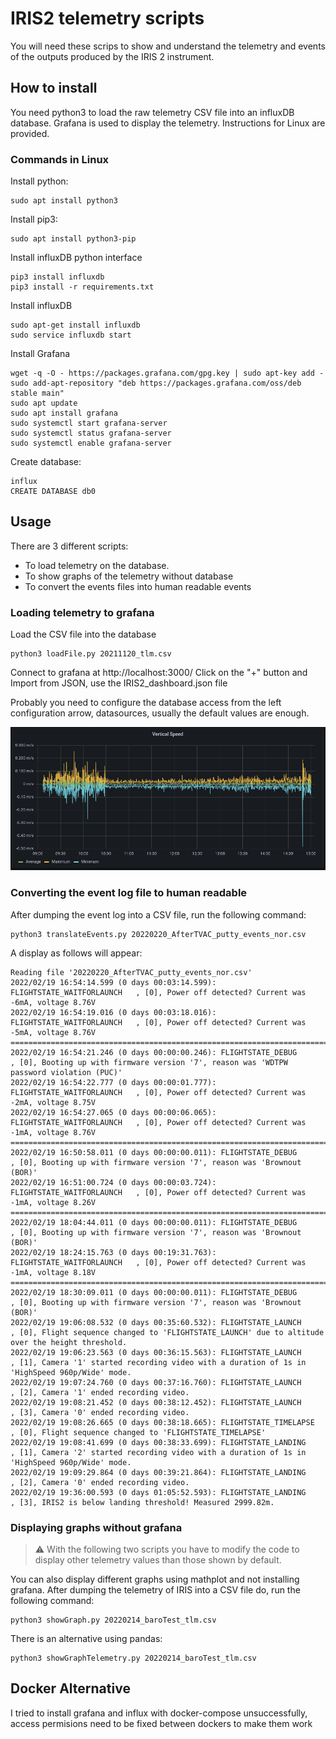 # IRIS2 telemetry scripts
You will need these scrips to show and understand the telemetry and events of the outputs produced by the IRIS 2 instrument.

## How to install
You need python3 to load the raw telemetry CSV file into an influxDB database. Grafana is used to display the telemetry. Instructions for Linux are provided.

### Commands in Linux
Install python:
```console
sudo apt install python3
```
Install pip3:
```console
sudo apt install python3-pip
```
Install influxDB python interface
```console
pip3 install influxdb
pip3 install -r requirements.txt
```
Install influxDB
```console
sudo apt-get install influxdb
sudo service influxdb start
```
Install Grafana
```console
wget -q -O - https://packages.grafana.com/gpg.key | sudo apt-key add -
sudo add-apt-repository "deb https://packages.grafana.com/oss/deb stable main"
sudo apt update
sudo apt install grafana
sudo systemctl start grafana-server
sudo systemctl status grafana-server
sudo systemctl enable grafana-server
```
Create database:
```console
influx
CREATE DATABASE db0
```

## Usage
There are 3 different scripts:
 * To load telemetry on the database.
 * To show graphs of the telemetry without database
 * To convert the events files into human readable events

### Loading telemetry to grafana
Load the CSV file into the database
```console
python3 loadFile.py 20211120_tlm.csv
```
Connect to grafana at http://localhost:3000/ Click on the "+" button and Import from JSON, use the IRIS2_dashboard.json file

Probably you need to configure the database access from the left configuration arrow, datasources, usually the default values are enough.

<div align="center">
<img src="../docs/IRIS2_telemetry.png" alt="Vertical Speed of IRIS2 in grafana" />
</div>

### Converting the event log file to human readable
After dumping the event log into a CSV file, run the following command:
```console
python3 translateEvents.py 20220220_AfterTVAC_putty_events_nor.csv
```
A display as follows will appear:
```
Reading file '20220220_AfterTVAC_putty_events_nor.csv'
2022/02/19 16:54:14.599 (0 days 00:03:14.599): FLIGHTSTATE_WAITFORLAUNCH   , [0], Power off detected? Current was -6mA, voltage 8.76V
2022/02/19 16:54:19.016 (0 days 00:03:18.016): FLIGHTSTATE_WAITFORLAUNCH   , [0], Power off detected? Current was -5mA, voltage 8.76V
================================================================================
2022/02/19 16:54:21.246 (0 days 00:00:00.246): FLIGHTSTATE_DEBUG           , [0], Booting up with firmware version '7', reason was 'WDTPW password violation (PUC)'
2022/02/19 16:54:22.777 (0 days 00:00:01.777): FLIGHTSTATE_WAITFORLAUNCH   , [0], Power off detected? Current was -2mA, voltage 8.75V
2022/02/19 16:54:27.065 (0 days 00:00:06.065): FLIGHTSTATE_WAITFORLAUNCH   , [0], Power off detected? Current was -1mA, voltage 8.76V
================================================================================
2022/02/19 16:50:58.011 (0 days 00:00:00.011): FLIGHTSTATE_DEBUG           , [0], Booting up with firmware version '7', reason was 'Brownout (BOR)'
2022/02/19 16:51:00.724 (0 days 00:00:03.724): FLIGHTSTATE_WAITFORLAUNCH   , [0], Power off detected? Current was -1mA, voltage 8.26V
================================================================================
2022/02/19 18:04:44.011 (0 days 00:00:00.011): FLIGHTSTATE_DEBUG           , [0], Booting up with firmware version '7', reason was 'Brownout (BOR)'
2022/02/19 18:24:15.763 (0 days 00:19:31.763): FLIGHTSTATE_WAITFORLAUNCH   , [0], Power off detected? Current was -1mA, voltage 8.18V
================================================================================
2022/02/19 18:30:09.011 (0 days 00:00:00.011): FLIGHTSTATE_DEBUG           , [0], Booting up with firmware version '7', reason was 'Brownout (BOR)'
2022/02/19 19:06:08.532 (0 days 00:35:60.532): FLIGHTSTATE_LAUNCH          , [0], Flight sequence changed to 'FLIGHTSTATE_LAUNCH' due to altitude over the height threshold.
2022/02/19 19:06:23.563 (0 days 00:36:15.563): FLIGHTSTATE_LAUNCH          , [1], Camera '1' started recording video with a duration of 1s in 'HighSpeed 960p/Wide' mode.
2022/02/19 19:07:24.760 (0 days 00:37:16.760): FLIGHTSTATE_LAUNCH          , [2], Camera '1' ended recording video.
2022/02/19 19:08:21.452 (0 days 00:38:12.452): FLIGHTSTATE_LAUNCH          , [3], Camera '0' ended recording video.
2022/02/19 19:08:26.665 (0 days 00:38:18.665): FLIGHTSTATE_TIMELAPSE       , [0], Flight sequence changed to 'FLIGHTSTATE_TIMELAPSE'
2022/02/19 19:08:41.699 (0 days 00:38:33.699): FLIGHTSTATE_LANDING         , [1], Camera '2' started recording video with a duration of 1s in 'HighSpeed 960p/Wide' mode.
2022/02/19 19:09:29.864 (0 days 00:39:21.864): FLIGHTSTATE_LANDING         , [2], Camera '0' ended recording video.
2022/02/19 19:36:00.593 (0 days 01:05:52.593): FLIGHTSTATE_LANDING         , [3], IRIS2 is below landing threshold! Measured 2999.82m.
```

### Displaying graphs without grafana
> :warning: With the following two scripts you have to modify the code to display other telemetry values than those shown by default.

You can also display different graphs using mathplot and not installing grafana. After dumping the telemetry of IRIS into a CSV file do, run the following command:
```console
python3 showGraph.py 20220214_baroTest_tlm.csv
```
There is an alternative using pandas:
```console
python3 showGraphTelemetry.py 20220214_baroTest_tlm.csv
```

## Docker Alternative
I tried to install grafana and influx with docker-compose unsuccessfully, access permisions need to be fixed between dockers to make them work
